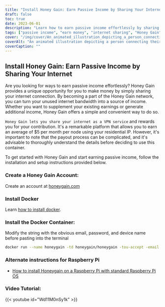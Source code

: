```yaml
---
title: "Install Honey Gain: Earn Passive Income by Sharing Your Internet"
draft: false
toc: true
date: 2023-06-01
description: "Learn how to earn passive income effortlessly by sharing your internet connection through Honey Gain, a platform that rewards you for your contribution."
tags: ["passive income", "earn money", "internet sharing", "Honey Gain", "VPN service", "residential IP", "payout process", "income generation", "supplement earnings", "unleashed potential", "network contribution", "digital economy", "monetize internet", "extra income", "home internet", "earn rewards", "easy money", "Internet usage", "unused bandwidth", "income stream", "side hustle", "financial independence", "work from home", "online earning", "money-making opportunity", "passive earnings", "digital sharing", "peer-to-peer network", "technology-based income", "monetization strategy"]
cover: "/img/cover/An_animated_illustration_depicting_a_person_connecting_their_internet.png"
coverAlt: "An animated illustration depicting a person connecting their internet router to a stack of money, symbolizing earning money through internet sharing with Honey Gain."
coverCaption: ""
---
```


## Install Honey Gain: Earn Passive Income by Sharing Your Internet

Are you looking for ways to earn passive income effortlessly? Honey Gain provides a unique opportunity for you to make money by simply sharing your internet connection. By becoming a part of the Honey Gain network, you can turn your unused internet bandwidth into a source of income. Whether you want to supplement your existing earnings or generate additional income, Honey Gain offers a simple and convenient way to do so.

`Honey Gain lets you share your internet as a VPN service` and rewards you for your contribution. It's a remarkable platform that allows you to earn an average of $5 per month per node using your residential IP. However, it's important to note that the payout process can be complicated, and it's advisable to thoroughly understand the details before deciding to use this container.

To get started with Honey Gain and start earning passive income, follow the installation and setup instructions provided below.

### Create a Honey Gain Account:
Create an account at [honeygain.com](https://r.honeygain.me/DAVID07A75)

### Install Docker

Learn [how to install docker](https://simeononsecurity.ch/other/creating-profitable-low-powered-crypto-miners/#installing-docker).

### Install the Docker Container:
Modify the string with the obvious email, password, and device name before pasting into the terminal
```bash
docker run --name honeygain -td honeygain/honeygain -tou-accept -email ACCOUNT_EMAIL -pass ACCOUNT_PASSWORD -device DEVICE_NAME
```
### Alternate instructions for Raspberry Pi
- [How to install Honeygain on a Raspberry Pi with standard Raspberry Pi OS](https://www.reddit.com/r/Honeygain/comments/tj8vfa/how_to_install_honeygain_on_a_raspberry_pi_with/)

### Video Tutorial:

{{< youtube id="Wd11M0nSy1k" >}}